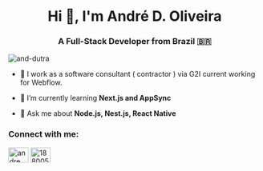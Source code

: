 <h1 align="center">Hi 👋, I'm André D. Oliveira</h1>
<h3 align="center">A Full-Stack Developer from Brazil 🇧🇷</h3>

<p align="left"> <img src="https://komarev.com/ghpvc/?username=and-dutra&label=Profile%20views&color=0e75b6&style=flat" alt="and-dutra" /> </p>

- 🔭 I work as a software consultant ( contractor ) via G2I current working for Webflow.

- 🌱 I’m currently learning **Next.js and AppSync**

- 💬 Ask me about **Node.js, Nest.js, React Native**

<h3 align="left">Connect with me:</h3>
<p align="left">
<a href="https://twitter.com/andre_dtr" target="blank"><img align="center" src="https://cdn.jsdelivr.net/npm/simple-icons@3.0.1/icons/twitter.svg" alt="andre_dtr" height="30" width="40" /></a>
<a href="https://stackoverflow.com/users/1880054" target="blank"><img align="center" src="https://cdn.jsdelivr.net/npm/simple-icons@3.0.1/icons/stackoverflow.svg" alt="1880054" height="30" width="40" /></a>
</p>
